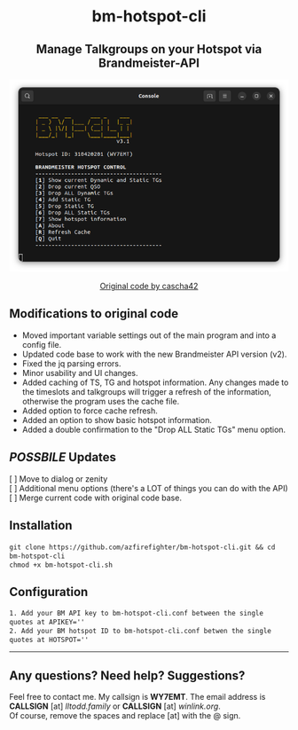 <center>

# bm-hotspot-cli

## Manage Talkgroups on your Hotspot via Brandmeister-API

![Screenshot](Screenshot.png)

[Original code by cascha42](https://github.com/cascha42/bm-hotspot-cli)

</center>

## Modifications to original code
- Moved important variable settings out of the main program
and into a config file.
- Updated code base to work with the new Brandmeister API version (v2).
- Fixed the jq parsing errors.
- Minor usability and UI changes.
- Added caching of TS, TG and hotspot information.  Any changes made to the
timeslots and talkgroups will trigger a refresh of the information, otherwise
the program uses the cache file.
- Added option to force cache refresh.
- Added an option to show basic hotspot information.
- Added a double confirmation to the "Drop ALL Static TGs" menu option.

## *POSSBILE* Updates
[ ] Move to dialog or zenity  
[ ] Additional menu options (there's a LOT of things you can do with the API)  
[ ] Merge current code with original code base. 

## Installation
```
git clone https://github.com/azfirefighter/bm-hotspot-cli.git && cd bm-hotspot-cli
chmod +x bm-hotspot-cli.sh
```
## Configuration
```
1. Add your BM API key to bm-hotspot-cli.conf between the single quotes at APIKEY=''
2. Add your BM hotspot ID to bm-hotspot-cli.conf betwen the single quotes at HOTSPOT=''
```
 
 
---
## Any questions? Need help? Suggestions?
Feel free to contact me.  My callsign is **WY7EMT**.
The email address is
**CALLSIGN** [at] *lltodd.family* or **CALLSIGN** [at] *winlink.org*.  
Of course, remove the spaces and replace [at] with the @ sign.